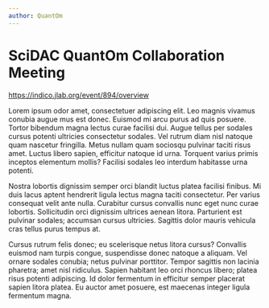 ```yaml
---
author: QuantOm
---
```


# SciDAC QuantOm Collaboration Meeting

https://indico.jlab.org/event/894/overview

Lorem ipsum odor amet, consectetuer adipiscing elit.
Leo magnis vivamus conubia augue mus est donec.
Euismod mi arcu purus ad quis posuere.
Tortor bibendum magna lectus curae facilisi dui.
Augue tellus per sodales cursus potenti ultricies consectetur sodales.
Vel rutrum diam nisl natoque quam nascetur fringilla.
Metus nullam quam sociosqu pulvinar taciti risus amet.
Luctus libero sapien, efficitur natoque id urna.
Torquent varius primis inceptos elementum mollis? Facilisi sodales leo interdum habitasse urna potenti.

Nostra lobortis dignissim semper orci blandit luctus platea facilisi finibus.
Mi duis lacus aptent hendrerit ligula lectus magna taciti consectetur.
Per varius consequat velit ante nulla.
Curabitur cursus convallis nunc eget nunc curae lobortis.
Sollicitudin orci dignissim ultrices aenean litora.
Parturient est pulvinar sodales; accumsan cursus ultricies.
Sagittis dolor mauris vehicula cras tellus purus tempus at.

Cursus rutrum felis donec; eu scelerisque netus litora cursus? Convallis euismod nam turpis congue, suspendisse donec natoque a aliquam.
Vel ornare sodales conubia; netus pulvinar porttitor.
Tempor sagittis non lacinia pharetra; amet nisl ridiculus.
Sapien habitant leo orci rhoncus libero; platea risus potenti adipiscing.
Id dolor fermentum in efficitur semper placerat sapien litora platea.
Eu auctor amet posuere, est maecenas integer ligula fermentum magna.
